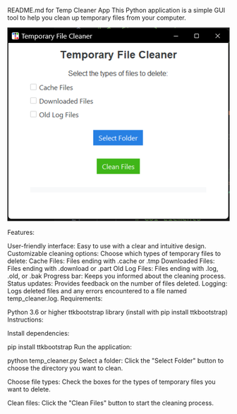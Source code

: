 README.md for Temp Cleaner App
This Python application is a simple GUI tool to help you clean up temporary files from your computer.

![Screenshot](assets/image.png)

Features:

User-friendly interface: Easy to use with a clear and intuitive design.
Customizable cleaning options: Choose which types of temporary files to delete:
Cache Files: Files ending with .cache or .tmp
Downloaded Files: Files ending with .download or .part
Old Log Files: Files ending with .log, .old, or .bak
Progress bar: Keeps you informed about the cleaning process.
Status updates: Provides feedback on the number of files deleted.
Logging: Logs deleted files and any errors encountered to a file named temp_cleaner.log.
Requirements:

Python 3.6 or higher
ttkbootstrap library (install with pip install ttkbootstrap)
Instructions:

Install dependencies:

pip install ttkbootstrap
Run the application:

python temp_cleaner.py
Select a folder: Click the "Select Folder" button to choose the directory you want to clean.

Choose file types: Check the boxes for the types of temporary files you want to delete.

Clean files: Click the "Clean Files" button to start the cleaning process.
